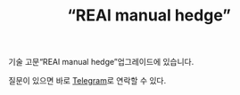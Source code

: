 ﻿---
layout: post-ea

group: 기술 고문 
title: “REAl manual hedge”
meta: REAl manual hedge
logo: real_manual_hedge.svg
order: 6

category: ea

og: img/og-real-manual-hedge.jpg

lang: kr
ref: real_manual_hedge
---

기술 고문“REAl manual hedge”업그레이드에 있습니다.

질문이 있으면 바로 <a href="https://t.me/chutkoy" target="_blank">Telegram</a>로 연락할 수 있다.
